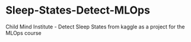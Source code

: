 # Sleep-States-Detect-MLOps
Child Mind Institute - Detect Sleep States from kaggle as a project for the MLOps course 
